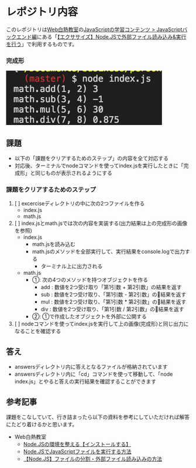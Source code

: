 # レポジトリ内容

このレポジトリは[Web白熱教室](https://tsuyopon.xyz/)の[JavaScriptの学習コンテンツ > JavaScriptバックエンド編](https://tsuyopon.xyz/learning-contents/web-dev/javascript/backend/)にある「[【エクササイズ】Node.JSで外部ファイル読み込み&実行を行う](https://tsuyopon.xyz/learning-contents/web-dev/javascript/backend/js-excercise-for-backend-1/)」で利用するものです。


### 完成形

![完成形](./images/assignment.png)

## 課題

- 以下の「課題をクリアするためのステップ」の内容を全て対応する
- 対応後、ターミナルでnodeコマンドを使ってindex.jsを実行したときに「完成形」と同じものが表示されるようにする

### 課題をクリアするためのステップ

1. [ ] excerciseディレクトリの中に次の2つファイルを作る
    - index.js
    - math.js
2. [ ] index.jsとmath.jsでは次の内容を実装する(出力結果は上の完成形の画像を参照)
    - index.js
        - math.jsを読み込む
        - math.jsのメソッドを全部実行して、実行結果をconsole.logで出力する
            - ターミナル上に出力される
    - math.js
        - ①: 次の4つのメソッドを持つオブジェクトを作る
            - add : 数値を2つ受け取り「第1引数 + 第2引数」の結果を返す
            - sub : 数値を2つ受け取り、「第1引数 - 第2引数」の結果を返す
            - mul : 数値を2つ受け取り、「第1引数 * 第2引数」の結果を返す
            - div : 数値を2つ受け取り、「第1引数 / 第2引数」の結果を返す
        - ②: ①で作成したオブジェクトを外部に公開する
3. [ ] nodeコマンドを使ってindex.jsを実行して上の画像(完成形)と同じ出力になることを確認する

## 答え

- answersディレクトリ内に答えとなるファイルが格納されています
- answersディレクトリ内に「cd」コマンドを使って移動して、「node index.js」とやると答えの実行結果を確認することができます

## 参考記事

課題をこなしていて、行き詰まったら以下の資料を参考にしていただければ解答にたどり着けるかと思います。


- Web白熱教室
  - [Node.JSの環境を整える【インストールする】](https://tsuyopon.xyz/learning-contents/web-dev/javascript/backend/setup-nodejs-environment/)
  - [Node.JSでJavaScriptファイルを実行する方法](https://tsuyopon.xyz/learning-contents/web-dev/javascript/backend/how-to-run-javascript-with-nodejs/)
  - [【Node.JS】ファイルの分割・外部ファイル読み込みの方法](https://tsuyopon.xyz/learning-contents/web-dev/javascript/backend/how-to-load-other-js-files-in-nodejs/)